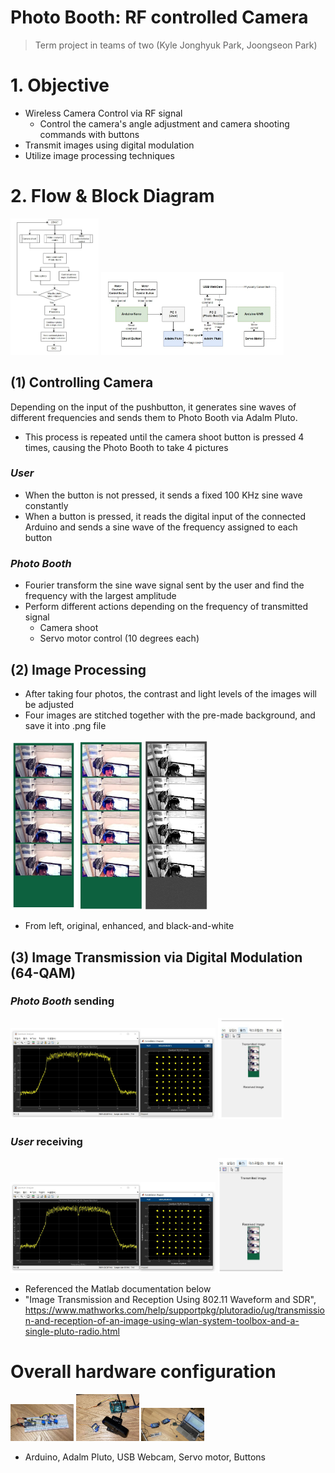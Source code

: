 # Photo Booth: RF controlled Camera
> Term project in teams of two (Kyle Jonghyuk Park, Joongseon Park)

# 1. Objective
- Wireless Camera Control via RF signal
    * Control the camera's angle adjustment and camera shooting commands with buttons
- Transmit images using digital modulation
- Utilize image processing techniques

# 2. Flow & Block Diagram
<img src="/Photo Booth/images/flow chart.jpg" width="28%" height="28%" title="flow" alt="flow"></img>
<img src="/Photo Booth/images/block diagram.jpg" width="58%" height="58%" title="flow" alt="flow"></img>

## (1) Controlling Camera
Depending on the input of the pushbutton, it generates sine waves of different frequencies and sends them to Photo Booth via Adalm Pluto. 

- This process is repeated until the camera shoot button is pressed 4 times, causing the Photo Booth to take 4 pictures

### _User_
- When the button is not pressed, it sends a fixed 100 KHz sine wave constantly
- When a button is pressed, it reads the digital input of the connected Arduino and sends a sine wave of the frequency assigned to each button


### _Photo Booth_
- Fourier transform the sine wave signal sent by the user and find the frequency with the largest amplitude 
- Perform different actions depending on the frequency of transmitted signal 
    * Camera shoot
    * Servo motor control (10 degrees each)

## (2) Image Processing
- After taking four photos, the contrast and light levels of the images will be adjusted
- Four images are stitched together with the pre-made background, and save it into .png file

<img src="/Photo Booth/images/version1.jpg" width="21%" height="21%" title="flow" alt="flow"></img>
<img src="/Photo Booth/images/version2.jpg" width="20%" height="20%" title="flow" alt="flow"></img>
<img src="/Photo Booth/images/version3.jpg" width="20%" height="20%" title="flow" alt="flow"></img>

* From left, original, enhanced, and black-and-white 

## (3) Image Transmission via Digital Modulation (64-QAM)

### _Photo Booth_ sending 
<img src="/Photo Booth/images/img tran1.jpg" width="65%" height="65%" title="flow" alt="flow"></img>
<img src="/Photo Booth/images/img tran11.jpg" width="21%" height="21%" title="flow" alt="flow"></img>

### _User_ receiving
<img src="/Photo Booth/images/img tran2.jpg" width="65%" height="65%" title="flow" alt="flow"></img>
<img src="/Photo Booth/images/img tran22.jpg" width="21%" height="21%" title="flow" alt="flow"></img>

- Referenced the Matlab documentation below
- "Image Transmission and Reception Using 802.11 Waveform and SDR", https://www.mathworks.com/help/supportpkg/plutoradio/ug/transmission-and-reception-of-an-image-using-wlan-system-toolbox-and-a-single-pluto-radio.html

# Overall hardware configuration
<img src="/Photo Booth/images/hw1.jpg" width="20%" height="20%" title="flow" alt="flow"></img>
<img src="/Photo Booth/images/hw2.jpg" width="20%" height="20%" title="flow" alt="flow"></img>
<img src="/Photo Booth/images/hw3.jpg" width="20%" height="20%" title="flow" alt="flow"></img>

- Arduino, Adalm Pluto, USB Webcam, Servo motor, Buttons
